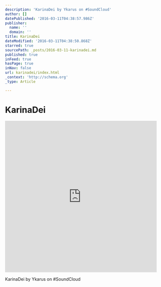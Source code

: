 ```yaml
---
description: 'KarinaDei by Ykarus on #SoundCloud'
author: []
datePublished: '2016-03-11T04:38:57.986Z'
publisher:
  name: ''
  domain: ''
title: KarinaDei
dateModified: '2016-03-11T04:38:50.868Z'
starred: true
sourcePath: _posts/2016-03-11-karinadei.md
published: true
inFeed: true
hasPage: true
inNav: false
url: karinadei/index.html
_context: 'http://schema.org'
_type: Article

---
```

# KarinaDei

<iframe src="https://cdn.embedly.com/widgets/media.html?src=https%3A%2F%2Fw.soundcloud.com%2Fplayer%2F%3Fvisual%3Dtrue%26url%3Dhttp%253A%252F%252Fapi.soundcloud.com%252Ftracks%252F246982453%26show_artwork%3Dtrue&amp;url=https%3A%2F%2Fsoundcloud.com%2Fdj-ykarus%2Fkarinadei&amp;image=http%3A%2F%2Fi1.sndcdn.com%2Fartworks-000147098886-eb6kvy-t500x500.jpg&amp;key=b7d04c9b404c499eba89ee7072e1c4f7&amp;type=text%2Fhtml&amp;schema=soundcloud" width="500" height="500" scrolling="no" frameborder="0" allowfullscreen="allowfullscreen" style=""></iframe>

KarinaDei by Ykarus on \#SoundCloud
